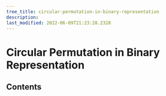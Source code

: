 ```yaml
---
tree_title: circular-permutation-in-binary-representation
description: 
last_modified: 2022-06-09T21:23:28.2328
---
```


# Circular Permutation in Binary Representation

## Contents
